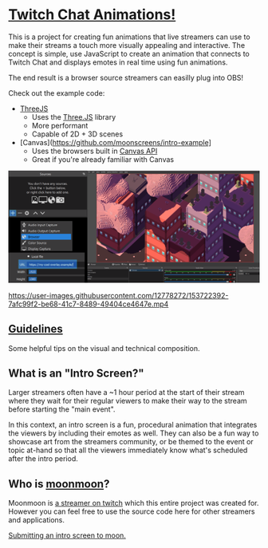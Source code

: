 # [Twitch Chat Animations!](https://github.com/moonscreens)
This is a project for creating fun animations that live streamers can use to make their streams a touch more visually appealing and interactive. The concept is simple, use JavaScript to create an animation that connects to Twitch Chat and displays emotes in real time using fun animations.

The end result is a browser source streamers can easilly plug into OBS!

Check out the example code:
- [ThreeJS](https://github.com/moonscreens/intro-example-threejs)
  - Uses the [Three.JS](https://threejs.org/) library
  - More performant
  - Capable of 2D + 3D scenes
- [Canvas](https://github.com/moonscreens/intro-example]
  - Uses the browsers built in [Canvas API](https://developer.mozilla.org/en-US/docs/Web/API/Canvas_API)
  - Great if you're already familiar with Canvas

![Easy setup, just plug your URL into a browser source](assets/add-an-animation.png)


https://user-images.githubusercontent.com/12778272/153722392-7afc99f2-be68-41c7-8489-49404ce4647e.mp4


## [Guidelines](guidelines.md)

Some helpful tips on the visual and technical composition.

## What is an "Intro Screen?"

Larger streamers often have a ~1 hour period at the start of their stream where they wait for their regular viewers to make their way to the stream before starting the "main event".

In this context, an intro screen is a fun, procedural animation that integrates the viewers by including their emotes as well. They can also be a fun way to showcase art from the streamers community, or be themed to the event or topic at-hand so that all the viewers immediately know what's scheduled after the intro period.

## Who is [moonmoon](https://www.twitch.tv/moonmoon)?

Moonmoon is [a streamer on twitch](https://www.twitch.tv/moonmoon) which this entire project was created for. However you can feel free to use the source code here for other streamers and applications.

[Submitting an intro screen to moon.](submitting.md)
